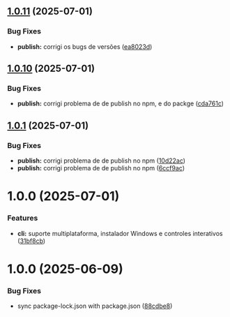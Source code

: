## [1.0.11](https://github.com/NatanBack77/cowl/compare/v1.0.10...v1.0.11) (2025-07-01)


### Bug Fixes

* **publish:** corrigi os bugs de versões ([ea8023d](https://github.com/NatanBack77/cowl/commit/ea8023d879d7cc75ae0847674ff782f9fe79a863))

## [1.0.10](https://github.com/NatanBack77/cowl/compare/v1.0.9...v1.0.10) (2025-07-01)


### Bug Fixes

* **publish:** corrigi problema de de publish no npm, e do packge ([cda761c](https://github.com/NatanBack77/cowl/commit/cda761c2cdc72e0624f4ec8349410e8220fce9d3))

## [1.0.1](https://github.com/NatanBack77/cowl/compare/v1.0.0...v1.0.1) (2025-07-01)


### Bug Fixes

* **publish:** corrigi problema de de publish no npm ([10d22ac](https://github.com/NatanBack77/cowl/commit/10d22ac162a6d350f7875d4de48a522ce36a14b6))
* **publish:** corrigi problema de de publish no npm ([6ccf9ac](https://github.com/NatanBack77/cowl/commit/6ccf9ac10f854be0efe6ddd87a53d39efc90a795))

# 1.0.0 (2025-07-01)


### Features

* **cli:** suporte multiplataforma, instalador Windows e controles interativos ([31bf8cb](https://github.com/NatanBack77/cowl/commit/31bf8cbddf28db88548b25c958b079545111a315))

# 1.0.0 (2025-06-09)


### Bug Fixes

* sync package-lock.json with package.json ([88cdbe8](https://github.com/NatanBack77/C-Watch/commit/88cdbe8339216ab20ebdcf74042249a6272e5576))
